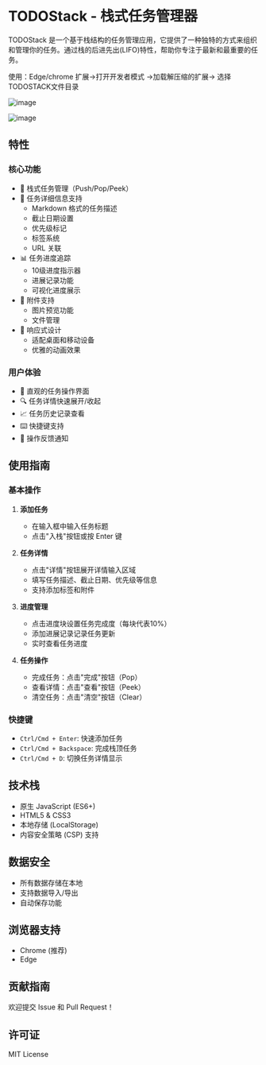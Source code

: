 # TODOStack - 栈式任务管理器

TODOStack 是一个基于栈结构的任务管理应用，它提供了一种独特的方式来组织和管理你的任务。通过栈的后进先出(LIFO)特性，帮助你专注于最新和最重要的任务。

使用：Edge/chrome   扩展->打开开发者模式 ->加载解压缩的扩展-> 选择TODOSTACK文件目录

![image](https://github.com/user-attachments/assets/6012dea2-79ab-4f92-ae80-dbfb2e0b300c)

![image](https://github.com/user-attachments/assets/c139ead7-8f2e-4c80-92c7-636de5baa2ca)


## 特性

### 核心功能
- 🔄 栈式任务管理（Push/Pop/Peek）
- 📝 任务详细信息支持
  - Markdown 格式的任务描述
  - 截止日期设置
  - 优先级标记
  - 标签系统
  - URL 关联
- 📊 任务进度追踪
  - 10级进度指示器
  - 进展记录功能
  - 可视化进度展示
- 📎 附件支持
  - 图片预览功能
  - 文件管理
- 📱 响应式设计
  - 适配桌面和移动设备
  - 优雅的动画效果

### 用户体验
- 🎯 直观的任务操作界面
- 🔍 任务详情快速展开/收起
- 📈 任务历史记录查看
- ⌨️ 快捷键支持
- 🔔 操作反馈通知

## 使用指南

### 基本操作
1. **添加任务**
   - 在输入框中输入任务标题
   - 点击"入栈"按钮或按 Enter 键

2. **任务详情**
   - 点击"详情"按钮展开详情输入区域
   - 填写任务描述、截止日期、优先级等信息
   - 支持添加标签和附件

3. **进度管理**
   - 点击进度块设置任务完成度（每块代表10%）
   - 添加进展记录记录任务更新
   - 实时查看任务进度

4. **任务操作**
   - 完成任务：点击"完成"按钮（Pop）
   - 查看详情：点击"查看"按钮（Peek）
   - 清空任务：点击"清空"按钮（Clear）

### 快捷键
- `Ctrl/Cmd + Enter`: 快速添加任务
- `Ctrl/Cmd + Backspace`: 完成栈顶任务
- `Ctrl/Cmd + D`: 切换任务详情显示

## 技术栈
- 原生 JavaScript (ES6+)
- HTML5 & CSS3
- 本地存储 (LocalStorage)
- 内容安全策略 (CSP) 支持

## 数据安全
- 所有数据存储在本地
- 支持数据导入/导出
- 自动保存功能

## 浏览器支持
- Chrome (推荐)
- Edge

## 贡献指南
欢迎提交 Issue 和 Pull Request！

## 许可证
MIT License 
